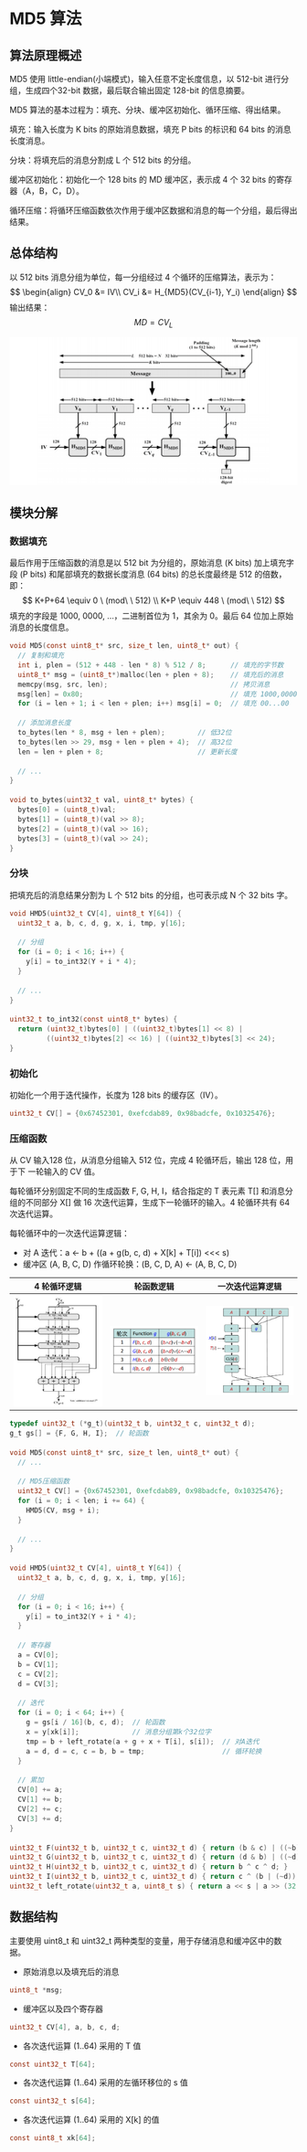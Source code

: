 # MD5 算法

## 算法原理概述

 MD5 使用 little-endian(小端模式)，输入任意不定长度信息，以 512-bit 进行分组，生成四个32-bit 数据，最后联合输出固定 128-bit 的信息摘要。

MD5 算法的基本过程为：填充、分块、缓冲区初始化、循环压缩、得出结果。 

填充：输入长度为 K bits 的原始消息数据，填充 P bits 的标识和 64 bits 的消息长度消息。

分块：将填充后的消息分割成 L 个 512 bits 的分组。

缓冲区初始化：初始化一个 128 bits 的 MD 缓冲区，表示成 4 个 32 bits 的寄存器（A，B，C，D）。

循环压缩：将循环压缩函数依次作用于缓冲区数据和消息的每一个分组，最后得出结果。

## 总体结构

以 512 bits 消息分组为单位，每一分组经过 4 个循环的压缩算法，表示为：
$$
\begin{align}
CV_0 &= IV\\
CV_i &= H_{MD5}(CV_{i-1}, Y_i)
\end{align}
$$
输出结果：
$$
MD = CV_L
$$


![](./img/1.png)

## 模块分解

### 数据填充

最后作用于压缩函数的消息是以 512 bit 为分组的，原始消息 (K bits) 加上填充字段 (P bits) 和尾部填充的数据长度消息 (64 bits) 的总长度最终是 512 的倍数，即：
$$
K+P+64 \equiv 0 \ (mod\ \  512) \\
K+P \equiv 448 \ (mod\ \  512)
$$
填充的字段是 1000, 0000, ...，二进制首位为 1，其余为 0。最后 64 位加上原始消息的长度信息。

```c
void MD5(const uint8_t* src, size_t len, uint8_t* out) {
  // 复制和填充
  int i, plen = (512 + 448 - len * 8) % 512 / 8;      // 填充的字节数
  uint8_t* msg = (uint8_t*)malloc(len + plen + 8);    // 填充后的消息
  memcpy(msg, src, len);                              // 拷贝消息
  msg[len] = 0x80;                                    // 填充 1000,0000
  for (i = len + 1; i < len + plen; i++) msg[i] = 0;  // 填充 00...00

  // 添加消息长度
  to_bytes(len * 8, msg + len + plen);        // 低32位
  to_bytes(len >> 29, msg + len + plen + 4);  // 高32位
  len = len + plen + 8;                       // 更新长度
    
  // ...
}

void to_bytes(uint32_t val, uint8_t* bytes) {
  bytes[0] = (uint8_t)val;
  bytes[1] = (uint8_t)(val >> 8);
  bytes[2] = (uint8_t)(val >> 16);
  bytes[3] = (uint8_t)(val >> 24);
}
```

### 分块

把填充后的消息结果分割为 L 个 512 bits 的分组，也可表示成 N 个 32 bits 字。

```c
void HMD5(uint32_t CV[4], uint8_t Y[64]) {
  uint32_t a, b, c, d, g, x, i, tmp, y[16];

  // 分组
  for (i = 0; i < 16; i++) {
    y[i] = to_int32(Y + i * 4);
  }
    
  // ...
}

uint32_t to_int32(const uint8_t* bytes) {
  return (uint32_t)bytes[0] | ((uint32_t)bytes[1] << 8) |
         ((uint32_t)bytes[2] << 16) | ((uint32_t)bytes[3] << 24);
}
```

### 初始化

初始化一个用于迭代操作，长度为 128 bits 的缓存区（IV）。

```c
uint32_t CV[] = {0x67452301, 0xefcdab89, 0x98badcfe, 0x10325476};
```

### 压缩函数

从 CV 输入128 位，从消息分组输入 512 位，完成 4 轮循环后，输出 128 位，用于下 一轮输入的 CV 值。 

每轮循环分别固定不同的生成函数 F, G, H, I，结合指定的 T 表元素 T[] 和消息分组的不同部分 X[] 做 16 次迭代运算，生成下一轮循环的输入。4 轮循环共有 64 次迭代运算。

每轮循环中的一次迭代运算逻辑：

- 对 A 迭代：a ← b + ((a + g(b, c, d) + X[k] + T[i]) <<< s)
- 缓冲区 (A, B, C, D) 作循环轮换：(B, C, D, A) ← (A, B, C, D)

|   4 轮循环逻辑   |    轮函数逻辑    | 一次迭代运算逻辑 |
| :--------------: | :--------------: | :--------------: |
| ![](./img/2.png) | ![](./img/3.png) | ![](./img/4.png) |

```c
typedef uint32_t (*g_t)(uint32_t b, uint32_t c, uint32_t d);
g_t gs[] = {F, G, H, I};  // 轮函数

void MD5(const uint8_t* src, size_t len, uint8_t* out) {
  // ...

  // MD5压缩函数
  uint32_t CV[] = {0x67452301, 0xefcdab89, 0x98badcfe, 0x10325476};
  for (i = 0; i < len; i += 64) {
    HMD5(CV, msg + i);
  }
    
  // ...
}

void HMD5(uint32_t CV[4], uint8_t Y[64]) {
  uint32_t a, b, c, d, g, x, i, tmp, y[16];

  // 分组
  for (i = 0; i < 16; i++) {
    y[i] = to_int32(Y + i * 4);
  }

  // 寄存器
  a = CV[0];
  b = CV[1];
  c = CV[2];
  d = CV[3];

  // 迭代
  for (i = 0; i < 64; i++) {
    g = gs[i / 16](b, c, d);  // 轮函数
    x = y[xk[i]];             // 消息分组第k个32位字
    tmp = b + left_rotate(a + g + x + T[i], s[i]);  // 对A迭代
    a = d, d = c, c = b, b = tmp;                   // 循环轮换
  }

  // 累加
  CV[0] += a;
  CV[1] += b;
  CV[2] += c;
  CV[3] += d;
}

uint32_t F(uint32_t b, uint32_t c, uint32_t d) { return (b & c) | ((~b) & d); }
uint32_t G(uint32_t b, uint32_t c, uint32_t d) { return (d & b) | ((~d) & c); }
uint32_t H(uint32_t b, uint32_t c, uint32_t d) { return b ^ c ^ d; }
uint32_t I(uint32_t b, uint32_t c, uint32_t d) { return c ^ (b | (~d)); }
uint32_t left_rotate(uint32_t a, uint8_t s) { return a << s | a >> (32 - s); }
```

## 数据结构

主要使用 uint8_t 和 uint32_t 两种类型的变量，用于存储消息和缓冲区中的数据。

- 原始消息以及填充后的消息

```c
uint8_t *msg;
```

- 缓冲区以及四个寄存器

```c
uint32_t CV[4], a, b, c, d;
```

- 各次迭代运算 (1..64) 采用的 T 值

```c
const uint32_t T[64];
```

- 各次迭代运算 (1..64) 采用的左循环移位的 s 值

```c
const uint32_t s[64];
```

- 各次迭代运算 (1..64) 采用的 X[k] 的值

```c
const uint8_t xk[64];
```





